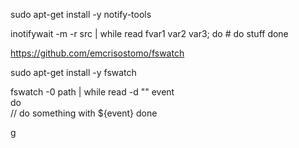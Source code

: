sudo apt-get install -y notify-tools

inotifywait -m -r src |
while read fvar1 var2 var3; do # do stuff
done

https://github.com/emcrisostomo/fswatch

sudo apt-get install -y fswatch

fswatch -0 path | while read -d "" event \
 do \
 // do something with \${event}
done

g
